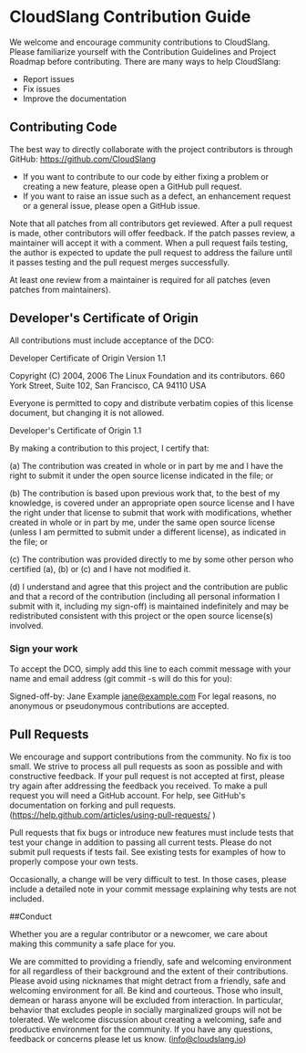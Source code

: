 # CloudSlang Contribution Guide

We welcome and encourage community contributions to CloudSlang.
Please familiarize yourself with the Contribution Guidelines and Project Roadmap before contributing.
There are many ways to help CloudSlang:
* Report issues
* Fix issues
* Improve the documentation


## Contributing Code

The best way to directly collaborate with the project contributors is through GitHub: https://github.com/CloudSlang
* If you want to contribute to our code by either fixing a problem or creating a new feature, please open a GitHub pull request.
* If you want to raise an issue such as a defect, an enhancement request or a general issue, please open a GitHub issue.


Note that all patches from all contributors get reviewed.
After a pull request is made, other contributors will offer feedback. If the patch passes review, a maintainer will accept it with a comment.
When a pull request fails testing, the author is expected to update the pull request to address the failure until it passes testing and the pull request merges successfully.

At least one review from a maintainer is required for all patches (even patches from maintainers).


## Developer's Certificate of Origin

All contributions must include acceptance of the DCO:

Developer Certificate of Origin
Version 1.1

Copyright (C) 2004, 2006 The Linux Foundation and its contributors.
660 York Street, Suite 102,
San Francisco, CA 94110 USA

Everyone is permitted to copy and distribute verbatim copies of this
license document, but changing it is not allowed.


Developer's Certificate of Origin 1.1

By making a contribution to this project, I certify that:

(a) The contribution was created in whole or in part by me and I
    have the right to submit it under the open source license
    indicated in the file; or

(b) The contribution is based upon previous work that, to the best
    of my knowledge, is covered under an appropriate open source
    license and I have the right under that license to submit that
    work with modifications, whether created in whole or in part
    by me, under the same open source license (unless I am
    permitted to submit under a different license), as indicated
    in the file; or

(c) The contribution was provided directly to me by some other
    person who certified (a), (b) or (c) and I have not modified
    it.

(d) I understand and agree that this project and the contribution
    are public and that a record of the contribution (including all
    personal information I submit with it, including my sign-off) is
    maintained indefinitely and may be redistributed consistent with
    this project or the open source license(s) involved.

### Sign your work

To accept the DCO, simply add this line to each commit message with your name and email address (git commit -s will do this for you):

Signed-off-by: Jane Example <jane@example.com>
For legal reasons, no anonymous or pseudonymous contributions are accepted.

## Pull Requests
We encourage and support contributions from the community. No fix is too small. We strive to process all pull requests as soon as possible and with constructive feedback. If your pull request is not accepted at first, please try again after addressing the feedback you received.
To make a pull request you will need a GitHub account. For help, see GitHub's documentation on forking and pull requests. (https://help.github.com/articles/using-pull-requests/ )

Pull requests that fix bugs or introduce new features must include tests that test your change in addition to passing all current tests. Please do not submit pull requests if tests fail. See existing tests for examples of how to properly compose your own tests. 

Occasionally, a change will be very difficult to test. In those cases, please include a detailed note in your commit message explaining why tests are not included.


##Conduct

Whether you are a regular contributor or a newcomer, we care about making this community a safe place for you.

We are committed to providing a friendly, safe and welcoming environment for all regardless of their background and the extent of their contributions.
Please avoid using nicknames that might detract from a friendly, safe and welcoming environment for all.
Be kind and courteous.
Those who insult, demean or harass anyone will be excluded from interaction. In particular, behavior that excludes people in socially marginalized groups will not be tolerated.
We welcome discussion about creating a welcoming, safe and productive environment for the community. If you have any questions, feedback or concerns please let us know. (info@cloudslang.io)
